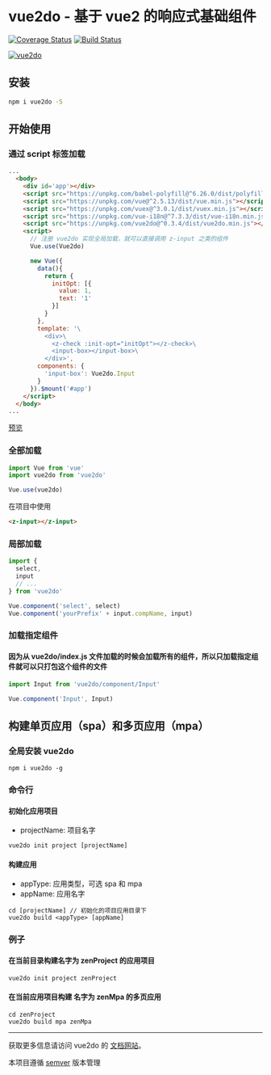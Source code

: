# vue2do - 基于 vue2 的响应式基础组件
[![Coverage Status](https://coveralls.io/repos/github/zen0822/vue2do/badge.svg)](https://coveralls.io/github/zen0822/vue2do)
[![Build Status](https://travis-ci.org/zen0822/vue2do.svg?branch=master)](https://travis-ci.org/zen0822/vue2do)

[![vue2do](https://nodei.co/npm/vue2do.png)](https://npmjs.org/package/vue2do)


## 安装
```sh
npm i vue2do -S
```

## 开始使用

### 通过 script 标签加载
```html
...
  <body>
    <div id='app'></div>
    <script src="https://unpkg.com/babel-polyfill@^6.26.0/dist/polyfill.min.js"></script>
    <script src="https://unpkg.com/vue@^2.5.13/dist/vue.min.js"></script>
    <script src="https://unpkg.com/vuex@^3.0.1/dist/vuex.min.js"></script>
    <script src="https://unpkg.com/vue-i18n@^7.3.3/dist/vue-i18n.min.js"></script>
    <script src="https://unpkg.com/vue2do@^0.3.4/dist/vue2do.min.js"></script>
    <script>
      // 注册 vue2do 实现全局加载，就可以直接调用 z-input 之类的组件
      Vue.use(Vue2do)

      new Vue({
        data(){
          return {
            initOpt: [{
              value: 1,
              text: '1'
            }]
          }
        },
        template: '\
          <div>\
            <z-check :init-opt="initOpt"></z-check>\
            <input-box></input-box>\
          </div>',
        components: {
          'input-box': Vue2do.Input
        }
      }).$mount('#app')
    </script>
  </body>
...
```

[预览](https://codepen.io/zen0822/project/editor/DYympR)

### 全部加载
``` js
import Vue from 'vue'
import vue2do from 'vue2do'

Vue.use(vue2do)
```
在项目中使用
``` html
<z-input></z-input>
```

### 局部加载
```js
import {
  select,
  input
  // ...
} from 'vue2do'

Vue.component('select', select)
Vue.component('yourPrefix' + input.compName, input)
```

### 加载指定组件

#### 因为从 vue2do/index.js 文件加载的时候会加载所有的组件，所以只加载指定组件就可以只打包这个组件的文件
```js
import Input from 'vue2do/component/Input'

Vue.component('Input', Input)
```

## 构建单页应用（spa）和多页应用（mpa）

### 全局安装 vue2do

```
npm i vue2do -g
```

### 命令行

#### 初始化应用项目

* projectName: 项目名字

```
vue2do init project [projectName]
```

#### 构建应用

* appType: 应用类型，可选 spa 和 mpa
* appName: 应用名字

```
cd [projectName] // 初始化的项目应用目录下
vue2do build <appType> [appName]
```

### 例子

#### 在当前目录构建名字为 zenProject 的应用项目

```
vue2do init project zenProject
```

#### 在当前应用项目构建 名字为 zenMpa 的多页应用

```
cd zenProject
vue2do build mpa zenMpa
```

***

获取更多信息请访问 vue2do 的 [文档网站](https://zen0822.github.io)。

本项目遵循 [semver](http://semver.org/lang/zh-CN/) 版本管理